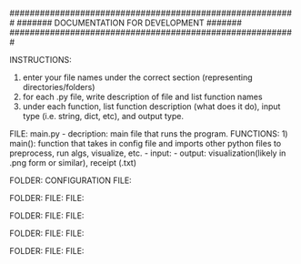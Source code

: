 
#########################################################
#######       DOCUMENTATION FOR DEVELOPMENT       #######
#########################################################


INSTRUCTIONS:
1) enter your file names under the correct section (representing directories/folders)
2) for each .py file, write description of file and list function names
3) under each function, list function description (what does it do), input type (i.e. string, dict, etc), and output type.



FILE: main.py
    - decription: main file that runs the program.
    FUNCTIONS:
        1) main(): function that takes in config file and imports other python files to preprocess, run algs, visualize, etc.
            - input:
            - output: visualization(likely in .png form or similar), receipt (.txt)
   
   
FOLDER: CONFIGURATION
    FILE:

FOLDER:
    FILE:
    FILE:
    

FOLDER:
    FILE:
    FILE:

FOLDER:
    FILE:
    FILE:
    
FOLDER:
    FILE:
    FILE:
      
    
